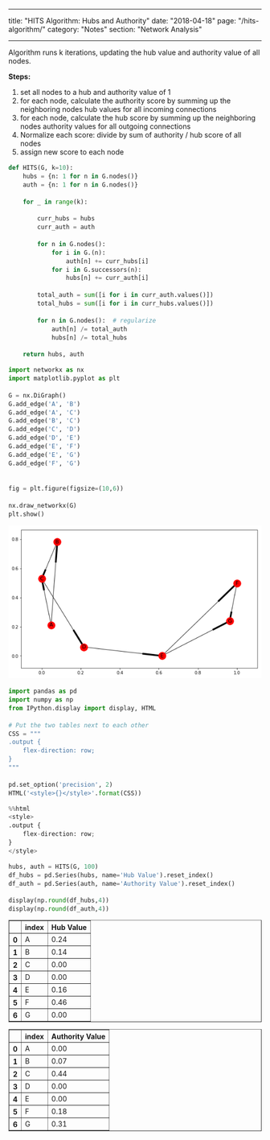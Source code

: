 
---
title: "HITS Algorithm: Hubs and Authority"
date: "2018-04-18"
page: "/hits-algorithm/"
category: "Notes"
section: "Network Analysis"

---


Algorithm runs k iterations, updating the hub value and authority value of all nodes.

**Steps:**
1. set all nodes to a hub and authority value of 1
2. for each node, calculate the authority score by summing up the neighboring nodes hub values for all incoming connections
3. for each node, calculate the hub score by summing up the neighboring nodes authority values for all outgoing connections
4. Normalize each score: divide by sum of authority / hub score of all nodes
5. assign new score to each node


```python
def HITS(G, k=10):
    hubs = {n: 1 for n in G.nodes()}
    auth = {n: 1 for n in G.nodes()}
    
    for _ in range(k):

        curr_hubs = hubs
        curr_auth = auth

        for n in G.nodes():
            for i in G.(n):
                auth[n] += curr_hubs[i]
            for i in G.successors(n):
                hubs[n] += curr_auth[i]

        total_auth = sum([i for i in curr_auth.values()])
        total_hubs = sum([i for i in curr_hubs.values()])

        for n in G.nodes():  # regularize
            auth[n] /= total_auth
            hubs[n] /= total_hubs
            
    return hubs, auth
```


```python
import networkx as nx
import matplotlib.pyplot as plt

G = nx.DiGraph()
G.add_edge('A', 'B')
G.add_edge('A', 'C')
G.add_edge('B', 'C')
G.add_edge('C', 'D')
G.add_edge('D', 'E')
G.add_edge('E', 'F')
G.add_edge('E', 'G')
G.add_edge('F', 'G')


fig = plt.figure(figsize=(10,6))

nx.draw_networkx(G)
plt.show()
```


![png](output_3_0.png)



```python
import pandas as pd
import numpy as np
from IPython.display import display, HTML

# Put the two tables next to each other
CSS = """
.output {
    flex-direction: row;
}
"""

pd.set_option('precision', 2)
HTML('<style>{}</style>'.format(CSS))
```




<style>
.output {
    flex-direction: row;
}
</style>




```python
%%html
<style>
.output {
    flex-direction: row;
}
</style>
```


<style>
.output {
    flex-direction: row;
}
</style>



```python
hubs, auth = HITS(G, 100)
df_hubs = pd.Series(hubs, name='Hub Value').reset_index()
df_auth = pd.Series(auth, name='Authority Value').reset_index()

display(np.round(df_hubs,4))
display(np.round(df_auth,4))
```


<div>
<style scoped>
    .dataframe tbody tr th:only-of-type {
        vertical-align: middle;
    }

    .dataframe tbody tr th {
        vertical-align: top;
    }

    .dataframe thead th {
        text-align: right;
    }
</style>
<table border="1" class="dataframe">
  <thead>
    <tr style="text-align: right;">
      <th></th>
      <th>index</th>
      <th>Hub Value</th>
    </tr>
  </thead>
  <tbody>
    <tr>
      <th>0</th>
      <td>A</td>
      <td>0.24</td>
    </tr>
    <tr>
      <th>1</th>
      <td>B</td>
      <td>0.14</td>
    </tr>
    <tr>
      <th>2</th>
      <td>C</td>
      <td>0.00</td>
    </tr>
    <tr>
      <th>3</th>
      <td>D</td>
      <td>0.00</td>
    </tr>
    <tr>
      <th>4</th>
      <td>E</td>
      <td>0.16</td>
    </tr>
    <tr>
      <th>5</th>
      <td>F</td>
      <td>0.46</td>
    </tr>
    <tr>
      <th>6</th>
      <td>G</td>
      <td>0.00</td>
    </tr>
  </tbody>
</table>
</div>



<div>
<style scoped>
    .dataframe tbody tr th:only-of-type {
        vertical-align: middle;
    }

    .dataframe tbody tr th {
        vertical-align: top;
    }

    .dataframe thead th {
        text-align: right;
    }
</style>
<table border="1" class="dataframe">
  <thead>
    <tr style="text-align: right;">
      <th></th>
      <th>index</th>
      <th>Authority Value</th>
    </tr>
  </thead>
  <tbody>
    <tr>
      <th>0</th>
      <td>A</td>
      <td>0.00</td>
    </tr>
    <tr>
      <th>1</th>
      <td>B</td>
      <td>0.07</td>
    </tr>
    <tr>
      <th>2</th>
      <td>C</td>
      <td>0.44</td>
    </tr>
    <tr>
      <th>3</th>
      <td>D</td>
      <td>0.00</td>
    </tr>
    <tr>
      <th>4</th>
      <td>E</td>
      <td>0.00</td>
    </tr>
    <tr>
      <th>5</th>
      <td>F</td>
      <td>0.18</td>
    </tr>
    <tr>
      <th>6</th>
      <td>G</td>
      <td>0.31</td>
    </tr>
  </tbody>
</table>
</div>

